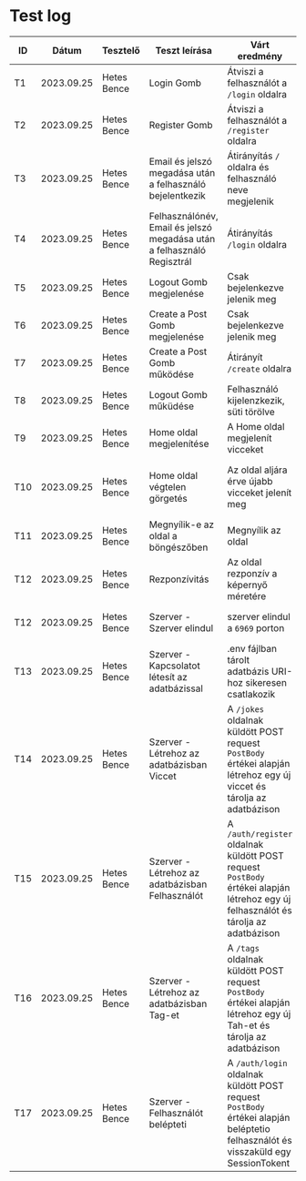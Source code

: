 # Test log

| ID | Dátum | Tesztelő | Teszt leírása | Várt eredmény | Kapott eredmény | Átment/Megbukott |
|----|-------|----------|---------------|---------------|-----------------|------------------|
| T1 | 2023.09.25 | Hetes Bence | Login Gomb | Átviszi a felhasználót a `/login` oldalra | Átirányítva a `/login` oldalra | ✅ |
| T2 | 2023.09.25 | Hetes Bence | Register Gomb | Átviszi a felhasználót a `/register` oldalra | Átirányítva a `/register` oldalra | ✅ |
| T3 | 2023.09.25 | Hetes Bence | Email és jelszó megadása után a felhasználó bejelentkezik | Átirányítás `/` oldalra és felhasználó neve megjelenik | Átirányítva | ✅ |
| T4 | 2023.09.25 | Hetes Bence | Felhasználónév, Email és jelszó megadása után a felhasználó Regisztrál | Átirányítás `/login` oldalra | Átirányítva| ✅ |
| T5 | 2023.09.25 | Hetes Bence | Logout Gomb megjelenése | Csak bejelenkezve jelenik meg | Csak bejelenkezve jelenik meg  | ✅ |
| T6 | 2023.09.25 | Hetes Bence | Create a Post Gomb megjelenése | Csak bejelenkezve jelenik meg | Csak bejelenkezve jelenik meg  | ✅ |
| T7 | 2023.09.25 | Hetes Bence | Create a Post Gomb működése | Átirányít `/create` oldalra | Átirányítva | ✅ |
| T8 | 2023.09.25 | Hetes Bence | Logout Gomb műküdése | Felhasználó kijelenzkezik, süti törölve | Felhasználó kijelenzkezik, süti törölve | ✅ |
| T9 | 2023.09.25 | Hetes Bence | Home oldal megjelenítése | A Home oldal megjelenít vicceket | Megjelenítve | ✅ |
| T10 | 2023.09.25 | Hetes Bence | Home oldal végtelen görgetés | Az oldal aljára érve újabb vicceket jelenít meg | Az oldal aljára érve újabb vicceket jelenít meg | ✅ |
| T11 | 2023.09.25 | Hetes Bence | Megnyílik-e az oldal a böngészőben | Megnyílik az oldal | Megnyílt az oldal | ✅ |
| T12 | 2023.09.25 | Hetes Bence | Rezponzívitás | Az oldal rezponzív a képernyő méretére | Rezponzívitás minden képernyőn | ✅ |
| T12 | 2023.09.25 | Hetes Bence | Szerver - Szerver elindul | szerver elindul a `6969` porton | szerver elindult a `6969` porton| ✅ |
| T13 | 2023.09.25 | Hetes Bence | Szerver - Kapcsolatot létesít az adatbázissal | .env fájlban tárolt adatbázis URI-hoz sikeresen csatlakozik | Adatbázis csatlakozott | ✅ |
| T14 | 2023.09.25 | Hetes Bence | Szerver - Létrehoz az adatbázisban Viccet | A `/jokes` oldalnak küldött POST request `PostBody` értékei alapján létrehoz egy új viccet és tárolja az adatbázison | Vicc létrehozva és tárolva | ✅ |
| T15 | 2023.09.25 | Hetes Bence | Szerver - Létrehoz az adatbázisban Felhasználót | A `/auth/register` oldalnak küldött POST request `PostBody` értékei alapján létrehoz egy új felhasználót és tárolja az adatbázison| Felhasználó létrehozva és tárolva | ✅ |
| T16 | 2023.09.25 | Hetes Bence | Szerver - Létrehoz az adatbázisban Tag-et | A `/tags` oldalnak küldött POST request `PostBody` értékei alapján létrehoz egy új Tah-et és tárolja az adatbázison| Tag létrehozva és tárolva | ✅ |
| T17 | 2023.09.25 | Hetes Bence | Szerver - Felhasználót belépteti | A `/auth/login` oldalnak küldött POST request `PostBody` értékei alapján beléptetio felhasználót és visszaküld egy SessionTokent | Felhasználó beléptetve, SessionToken visszakapva | ✅ |
